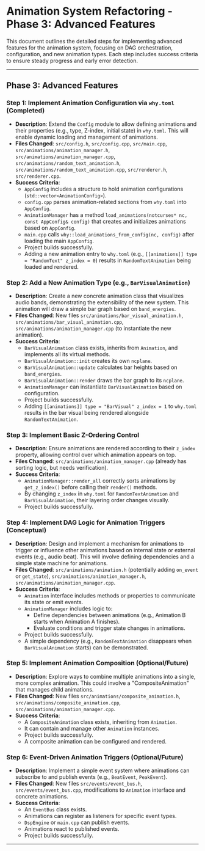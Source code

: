 # Animation System Refactoring - Phase 3: Advanced Features

This document outlines the detailed steps for implementing advanced features for the animation system, focusing on DAG orchestration, configuration, and new animation types. Each step includes success criteria to ensure steady progress and early error detection.

---

## Phase 3: Advanced Features

### Step 1: Implement Animation Configuration via `why.toml` (Completed)

*   **Description**: Extend the `Config` module to allow defining animations and their properties (e.g., type, Z-index, initial state) in `why.toml`. This will enable dynamic loading and management of animations.
*   **Files Changed**: `src/config.h`, `src/config.cpp`, `src/main.cpp`, `src/animations/animation_manager.h`, `src/animations/animation_manager.cpp`, `src/animations/random_text_animation.h`, `src/animations/random_text_animation.cpp`, `src/renderer.h`, `src/renderer.cpp`.
*   **Success Criteria**:
    *   `AppConfig` includes a structure to hold animation configurations (`std::vector<AnimationConfig>`).
    *   `config.cpp` parses animation-related sections from `why.toml` into `AppConfig`.
    *   `AnimationManager` has a method `load_animations(notcurses* nc, const AppConfig& config)` that creates and initializes animations based on `AppConfig`.
    *   `main.cpp` calls `why::load_animations_from_config(nc, config)` after loading the main `AppConfig`.
    *   Project builds successfully.
    *   Adding a new animation entry to `why.toml` (e.g., `[[animations]] type = "RandomText" z_index = 0`) results in `RandomTextAnimation` being loaded and rendered.

### Step 2: Add a New Animation Type (e.g., `BarVisualAnimation`)

*   **Description**: Create a new concrete animation class that visualizes audio bands, demonstrating the extensibility of the new system. This animation will draw a simple bar graph based on `band_energies`.
*   **Files Changed**: New files `src/animations/bar_visual_animation.h`, `src/animations/bar_visual_animation.cpp`, `src/animations/animation_manager.cpp` (to instantiate the new animation).
*   **Success Criteria**:
    *   `BarVisualAnimation` class exists, inherits from `Animation`, and implements all its virtual methods.
    *   `BarVisualAnimation::init` creates its own `ncplane`.
    *   `BarVisualAnimation::update` calculates bar heights based on `band_energies`.
    *   `BarVisualAnimation::render` draws the bar graph to its `ncplane`.
    *   `AnimationManager` can instantiate `BarVisualAnimation` based on configuration.
    *   Project builds successfully.
    *   Adding `[[animations]] type = "BarVisual" z_index = 1` to `why.toml` results in the bar visual being rendered alongside `RandomTextAnimation`.

### Step 3: Implement Basic Z-Ordering Control

*   **Description**: Ensure animations are rendered according to their `z_index` property, allowing control over which animation appears on top.
*   **Files Changed**: `src/animations/animation_manager.cpp` (already has sorting logic, but needs verification).
*   **Success Criteria**:
    *   `AnimationManager::render_all` correctly sorts animations by `get_z_index()` before calling their `render()` methods.
    *   By changing `z_index` in `why.toml` for `RandomTextAnimation` and `BarVisualAnimation`, their layering order changes visually.
    *   Project builds successfully.

### Step 4: Implement DAG Logic for Animation Triggers (Conceptual)

*   **Description**: Design and implement a mechanism for animations to trigger or influence other animations based on internal state or external events (e.g., audio beat). This will involve defining dependencies and a simple state machine for animations.
*   **Files Changed**: `src/animations/animation.h` (potentially adding `on_event` or `get_state`), `src/animations/animation_manager.h`, `src/animations/animation_manager.cpp`.
*   **Success Criteria**:
    *   `Animation` interface includes methods or properties to communicate its state or emit events.
    *   `AnimationManager` includes logic to:
        *   Define dependencies between animations (e.g., Animation B starts when Animation A finishes).
        *   Evaluate conditions and trigger state changes in animations.
    *   Project builds successfully.
    *   A simple dependency (e.g., `RandomTextAnimation` disappears when `BarVisualAnimation` starts) can be demonstrated.

### Step 5: Implement Animation Composition (Optional/Future)

*   **Description**: Explore ways to combine multiple animations into a single, more complex animation. This could involve a "CompositeAnimation" that manages child animations.
*   **Files Changed**: New files `src/animations/composite_animation.h`, `src/animations/composite_animation.cpp`, `src/animations/animation_manager.cpp`.
*   **Success Criteria**:
    *   A `CompositeAnimation` class exists, inheriting from `Animation`.
    *   It can contain and manage other `Animation` instances.
    *   Project builds successfully.
    *   A composite animation can be configured and rendered.

### Step 6: Event-Driven Animation Triggers (Optional/Future)

*   **Description**: Implement a simple event system where animations can subscribe to and publish events (e.g., `BeatEvent`, `PeakEvent`).
*   **Files Changed**: New files `src/events/event_bus.h`, `src/events/event_bus.cpp`, modifications to `Animation` interface and concrete animations.
*   **Success Criteria**:
    *   An `EventBus` class exists.
    *   Animations can register as listeners for specific event types.
    *   `DspEngine` or `main.cpp` can publish events.
    *   Animations react to published events.
    *   Project builds successfully.

---